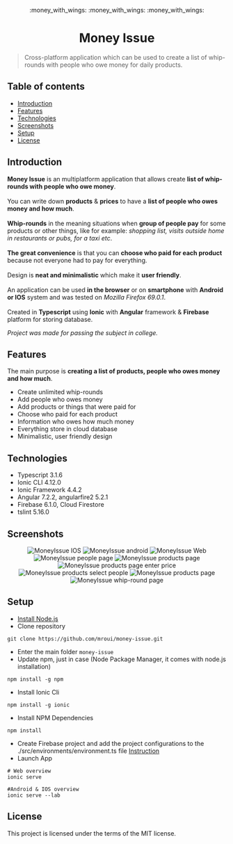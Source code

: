 <p align="center">
	:money_with_wings: :money_with_wings: :money_with_wings:
</p>
<h1 align="center">
	Money Issue
</h1>

> Cross-platform application which can be used to create a list of whip-rounds with people who owe money for daily products.

## Table of contents
* [Introduction](#introduction)
* [Features](#features)
* [Technologies](#technologies)
* [Screenshots](#screenshots)
* [Setup](#setup)
* [License](#license)

## Introduction
**Money Issue** is an multiplatform application that allows create **list of whip-rounds with people who owe money**.
</br></br>
You can write down **products** & **prices** to have a **list of people who owes money and how much**.
</br></br>
**Whip-rounds** in the meaning situations when **group of people pay** for some products or other things, like for example: *shopping list, visits outside home in restaurants or pubs, for a taxi etc*.
</br></br>
**The great convenience** is that you can **choose who paid for each product** because not everyone had to pay for everything.
</br></br>
Design is **neat and minimalistic** which make it **user friendly**.
</br></br>
An application can be used **in the browser** or on **smartphone** with **Android or IOS** system and was tested on *Mozilla Firefox 69.0.1*.
</br></br>
Created in **Typescript** using **Ionic** with **Angular** framework & **Firebase** platform for storing database.

*Project was made for passing the subject in college.*

## Features
The main purpose is **creating a list of products, people who owes money and how much**. 
* Create unlimited whip-rounds
* Add people who owes money
* Add products or things that were paid for
* Choose who paid for each product
* Information who owes how much money
* Everything store in cloud database
* Minimalistic, user friendly design

## Technologies
* Typescript 3.1.6
* Ionic CLI 4.12.0
* Ionic Framework 4.4.2
* Angular 7.2.2, angularfire2 5.2.1
* Firebase 6.1.0, Cloud Firestore
* tslint 5.16.0

## Screenshots
<p align="center">
	<img src="https://i.ibb.co/ZfDL5mY/ios.png" alt="MoneyIssue IOS"/>
	<img src="https://i.ibb.co/Y0Wkybt/android.png" alt="MoneyIssue android"/>
	<img src="https://i.ibb.co/3TbDYYt/web.png" alt="MoneyIssue Web"/>
	<img src="https://i.ibb.co/r2SMfrm/screen2.png" alt="MoneyIssue people page"/>
	<img src="https://i.ibb.co/G5jbnYM/screen3.png" alt="MoneyIssue products page"/>
	<img src="https://i.ibb.co/ydW559s/screen4.png" alt="MoneyIssue products page enter price"/>
	<img src="https://i.ibb.co/LRX2LLt/screen5.png" alt="MoneyIssue products select people"/>
	<img src="https://i.ibb.co/MVqtK08/screen6.png" alt="MoneyIssue products page"/>
	<img src="https://i.ibb.co/6R3SRbG/screen7.png" alt="MoneyIssue whip-round page"/>
</p>

## Setup
* [Install Node.js](https://nodejs.org/en/download/)
* Clone repository
```
git clone https://github.com/mroui/money-issue.git
```
* Enter the main folder `money-issue`
* Update npm, just in case (Node Package Manager, it comes with node.js installation)
```
npm install -g npm
```
* Install Ionic Cli
```
npm install -g ionic
```
* Install NPM Dependencies
```
npm install
```
* Create Firebase project and add the project configurations to the ./src/environments/environment.ts file
[Instruction](https://ionicthemes.com/tutorials/about/setting-up-a-database-for-an-ionic-app-with-firebase)
* Launch App
```
# Web overview
ionic serve

#Android & IOS overview
ionic serve --lab
```

## License
This project is licensed under the terms of the MIT license.